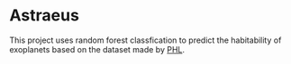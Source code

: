 # Astraeus
This project uses random forest classfication to predict the habitability of exoplanets based on the dataset made by [PHL](https://phl.upr.edu/hwc/data).


